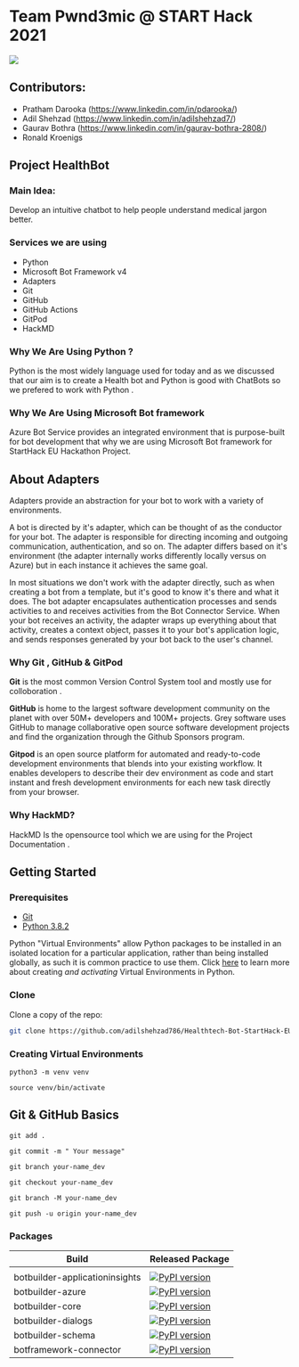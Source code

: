 # Team Pwnd3mic @ START Hack 2021


![](https://i.imgur.com/bTOrlcH.png)

## Contributors: 

* Pratham Darooka (https://www.linkedin.com/in/pdarooka/)
* Adil Shehzad (https://www.linkedin.com/in/adilshehzad7/)
* Gaurav Bothra (https://www.linkedin.com/in/gaurav-bothra-2808/)
* Ronald Kroenigs

##  Project HealthBot

### Main Idea:
Develop an intuitive chatbot to help people understand medical jargon better.

### Services we are using

* Python 
* Microsoft Bot Framework v4 
* Adapters
* Git
* GitHub 
* GitHub Actions 
* GitPod
* HackMD


### Why We Are Using Python ?

Python is the most widely language used for today and as we discussed that our aim is to create a Health bot and Python is good with ChatBots so we prefered to work with Python . 

### Why We Are Using Microsoft Bot framework 

Azure Bot Service provides an integrated environment that is purpose-built for bot development that why we are using Microsoft Bot framework for StartHack EU Hackathon Project.

## About Adapters

Adapters provide an abstraction for your bot to work with a variety of environments.

A bot is directed by it's adapter, which can be thought of as the conductor for your bot. The adapter is responsible for directing incoming and outgoing communication, authentication, and so on. The adapter differs based on it's environment (the adapter internally works differently locally versus on Azure) but in each instance it achieves the same goal.

In most situations we don't work with the adapter directly, such as when creating a bot from a template, but it's good to know it's there and what it does. The bot adapter encapsulates authentication processes and sends activities to and receives activities from the Bot Connector Service. When your bot receives an activity, the adapter wraps up everything about that activity, creates a context object, passes it to your bot's application logic, and sends responses generated by your bot back to the user's channel.

### Why Git , GitHub  & GitPod

**Git** is the most common Version Control System tool and mostly use for colloboration .

**GitHub** is home to the largest software development community on the planet with over 50M+ developers and 100M+ projects. Grey software uses GitHub to manage collaborative open source software development projects and find the organization through the Github Sponsors program.

**Gitpod** is an open source platform for automated and ready-to-code development environments that blends into your existing workflow. It enables developers to describe their dev environment as code and start instant and fresh development environments for each new task directly from your browser.

### Why HackMD?

HackMD Is the opensource tool which we are using for the Project Documentation . 


## Getting Started


### Prerequisites

- [Git](https://git-scm.com/downloads)
- [Python 3.8.2](https://www.python.org/downloads/)

Python "Virtual Environments" allow Python packages to be installed in an isolated location for a particular application, rather than being installed globally, as such it is common practice to use them. Click [here](https://packaging.python.org/tutorials/installing-packages/#creating-virtual-environments) to learn more about creating _and activating_ Virtual Environments in Python.

### Clone
Clone a copy of the repo:
```bash
git clone https://github.com/adilshehzad786/Healthtech-Bot-StartHack-EU.git
```
### Creating Virtual Environments

```
python3 -m venv venv

source venv/bin/activate

```

## Git & GitHub Basics 

```
git add . 

git commit -m " Your message"

git branch your-name_dev

git checkout your-name_dev

git branch -M your-name_dev

git push -u origin your-name_dev

```

### Packages

| Build | Released Package |
 |----|---------------|
|  |
| botbuilder-applicationinsights | [![PyPI version](https://badge.fury.io/py/botbuilder-applicationinsights.svg)](https://pypi.org/project/botbuilder-applicationinsights/) |
| botbuilder-azure | [![PyPI version](https://badge.fury.io/py/botbuilder-azure.svg)](https://pypi.org/project/botbuilder-azure/) |
| botbuilder-core | [![PyPI version](https://badge.fury.io/py/botbuilder-core.svg)](https://pypi.org/project/botbuilder-core/) |
| botbuilder-dialogs | [![PyPI version](https://badge.fury.io/py/botbuilder-dialogs.svg)](https://pypi.org/project/botbuilder-dialogs/) |
| botbuilder-schema | [![PyPI version](https://badge.fury.io/py/botbuilder-schema.svg)](https://pypi.org/project/botbuilder-schema/) |
| botframework-connector | [![PyPI version](https://badge.fury.io/py/botframework-connector.svg)](https://pypi.org/project/botframework-connector/) |
